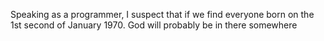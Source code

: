 Speaking as a programmer, I suspect that if we find everyone born on the 1st second of January 1970. God will probably be in there somewhere